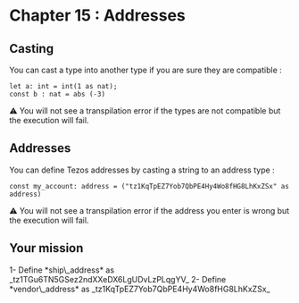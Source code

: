 # Chapter 15 : Addresses

<dialog character="mechanics">The scan showed some unusual activity on the planet Osiris, it's likely we will find Xenomorph activity there. We should gear up first. I suggest we stop by a weapon merchant. Here is the address.</dialog>

## Casting

You can cast a type into another type if you are sure they are compatible :

```
let a: int = int(1 as nat);
const b : nat = abs (-3)
```

⚠️ You will not see a transpilation error if the types are not compatible but the execution will fail.

## Addresses

You can define Tezos addresses by casting a string to an address type :

```
const my_account: address = ("tz1KqTpEZ7Yob7QbPE4Hy4Wo8fHG8LhKxZSx" as address)
```

⚠️ You will not see a transpilation error if the address you enter is wrong but the execution will fail.

## Your mission

<!-- prettier-ignore -->1- Define *ship\_address* as _tz1TGu6TN5GSez2ndXXeDX6LgUDvLzPLqgYV_

<!-- prettier-ignore -->2- Define *vendor\_address* as _tz1KqTpEZ7Yob7QbPE4Hy4Wo8fHG8LhKxZSx_

